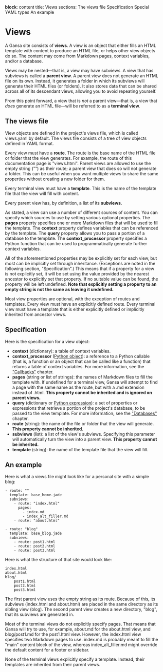 __block__: content
title: Views
sections: The views file
          Specification
          Special YAML types
          An example

Views
=====

A Gansa site consists of **views**. A view is an object that either fills an HTML template with content to produce an HTML file, or helps other view objects do so. The content may come from Markdown pages, context variables, and/or a database.

Views may be nested—that is, a view may have subviews. A view that has subviews is called a **parent view**. A parent view does not generate an HTML file on its own. Instead, it generates a folder in which its subviews will generate their HTML files (or folders). It also stores data that can be shared across all of its descendant views, allowing you to avoid repeating yourself.

From this point forward, a view that is *not* a parent view—that is, a view that *does* generate an HTML file—will be referred to as a **terminal view**.

The views file
--------------

View objects are defined in the project's views file, which is called views.yaml by default. The views file consists of a tree of view objects defined in YAML format.

Every view must have a **route**. The route is the base name of the HTML file or folder that the view generates. For example, the route of this documentation page is "views.html". Parent views are allowed to use the empty string ("") as their route; a parent view that does so will not generate a folder. This can be useful when you want multiple views to share the same properties without creating a new folder for them.

Every terminal view must have a **template**. This is the name of the template file that the view will fill with content.

Every parent view has, by definition, a list of its **subviews**.

As stated, a view can use a number of different sources of content. You can specify which sources to use by setting various optional properties. The **pages** property specifies one or more Markdown files that will be used to fill the template. The **context** property defines variables that can be referenced by the template. The **query** property allows you to pass a portion of a database to the template. The **context_processor** property specifies a Python function that can be used to programmatically generate further context variables.

All of the aforementioned properties may be explicitly set for each view, but most can be implicitly set through inheritance. (Exceptions are noted in the following section, "Specification".) This means that if a property for a view is not explicitly set, it will be set using the value provided by the nearest ancestor to explicitly set that property. If no suitable value can be found, the property will be left undefined. **Note that explicitly setting a property to an empty string is not the same as leaving it undefined.**

Most view properties are optional, with the exception of routes and templates. Every view must have an explicitly defined route. Every terminal view must have a template that is either explicitly defined or implicitly inherited from ancestor views.

Specification
-------------

Here is the specification for a view object:

* **context** (dictionary): a table of context variables.
* **context_processor** ([Python object](configuration.html#python-object)): a reference to a Python callable (that is, a function or an object that can be called like a function) that returns a table of context variables. For more information, see the ["Callbacks"](callbacks.html#context-processors) chapter.
* **pages** (string or list of strings): the names of Markdown files to fill the template with. If undefined for a terminal view, Gansa will attempt to find a page with the same name as the route, but with a .md extension instead of .html. **This property cannot be inherited and is ignored on parent views.**
* **query** (dictionary or [Python expression](configuration.html#python-expression)): a set of properties or expressions that retrieve a portion of the project's database, to be passed to the view template. For more information, see the ["Databases"](databases.html) chapter.
* **route** (string): the name of the file or folder that the view will generate. **This property cannot be inherited.**
* **subviews** (list): a list of the view's subviews. Specifying this parameter will automatically turn the view into a parent view. **This property cannot be inherited.**
* **template** (string): the name of the template file that the view will fill.

An example
----------

Here is what a views file might look like for a personal site with a simple blog:

    - route: ""
      template: base_home.jade
      subviews:
        - route: "index.html"
          pages:
            - index.md
            - index_alt_filler.md
        - route: "about.html"

    - route: "blog"
      template: base_blog.jade
      subviews:
        - route: post1.html
        - route: post2.html
        - route: post3.html

Here is what the structure of that site would look like:

    index.html
    about.html
    blog/
        post1.html
        post2.html
        post3.html

The first parent view uses the empty string as its route. Because of this, its subviews (index.html and about.html) are placed in the same directory as its sibling view (blog). The second parent view creates a new directory, "blog", that its subviews are generated in.

Most of the terminal views do not explicitly specify pages. That means that Gansa will try to use, for example, about.md for the about.html view, and blog/post1.md for the post1.html view. However, the index.html view specifies two Markdown pages to use. index.md is probably meant to fill the "main" content block of the view, whereas index_alt_filler.md might override the default content for a footer or sidebar.

None of the terminal views explicitly specify a template. Instead, their templates are inherited from their parent views.
